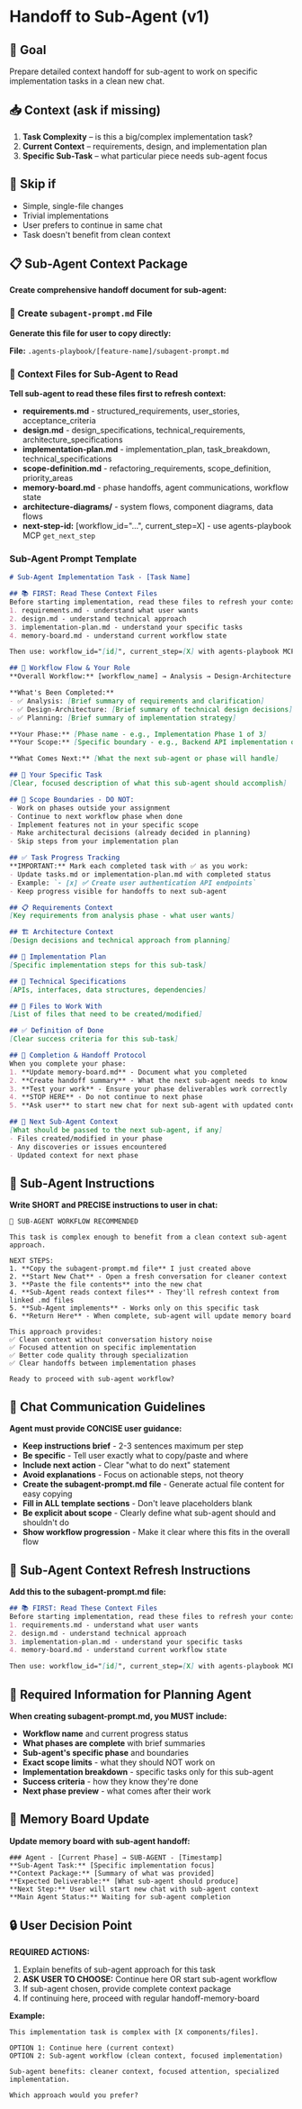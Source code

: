 # Handoff to Sub-Agent (v1)

## 🎯 Goal
Prepare detailed context handoff for sub-agent to work on specific implementation tasks in a clean new chat.

## 📥 Context (ask if missing)
1. **Task Complexity** – is this a big/complex implementation task?
2. **Current Context** – requirements, design, and implementation plan
3. **Specific Sub-Task** – what particular piece needs sub-agent focus

## 🚦 Skip if
- Simple, single-file changes
- Trivial implementations
- User prefers to continue in same chat
- Task doesn't benefit from clean context

## 📋 Sub-Agent Context Package
**Create comprehensive handoff document for sub-agent:**

### 📄 Create `subagent-prompt.md` File
**Generate this file for user to copy directly:**

**File:** `.agents-playbook/[feature-name]/subagent-prompt.md`

### 🔗 Context Files for Sub-Agent to Read
**Tell sub-agent to read these files first to refresh context:**
- **requirements.md** - structured_requirements, user_stories, acceptance_criteria
- **design.md** - design_specifications, technical_requirements, architecture_specifications  
- **implementation-plan.md** - implementation_plan, task_breakdown, technical_specifications
- **scope-definition.md** - refactoring_requirements, scope_definition, priority_areas
- **memory-board.md** - phase handoffs, agent communications, workflow state
- **architecture-diagrams/** - system flows, component diagrams, data flows
- **next-step-id:** [workflow_id="...", current_step=X] - use agents-playbook MCP `get_next_step`

### Sub-Agent Prompt Template
```markdown
# Sub-Agent Implementation Task - [Task Name]

## 📚 FIRST: Read These Context Files
Before starting implementation, read these files to refresh your context:
1. requirements.md - understand what user wants
2. design.md - understand technical approach  
3. implementation-plan.md - understand your specific tasks
4. memory-board.md - understand current workflow state

Then use: workflow_id="[id]", current_step=[X] with agents-playbook MCP get_next_step

## 🌊 Workflow Flow & Your Role
**Overall Workflow:** [workflow_name] → Analysis → Design-Architecture → Planning → **[YOUR PHASE]** → Testing-Review

**What's Been Completed:**
- ✅ Analysis: [Brief summary of requirements and clarification]
- ✅ Design-Architecture: [Brief summary of technical design decisions]
- ✅ Planning: [Brief summary of implementation strategy]

**Your Phase:** [Phase name - e.g., Implementation Phase 1 of 3]
**Your Scope:** [Specific boundary - e.g., Backend API implementation only, Frontend components only, Database layer only]

**What Comes Next:** [What the next sub-agent or phase will handle]

## 🎯 Your Specific Task
[Clear, focused description of what this sub-agent should accomplish]

## 🚫 Scope Boundaries - DO NOT:
- Work on phases outside your assignment
- Continue to next workflow phase when done
- Implement features not in your specific scope
- Make architectural decisions (already decided in planning)
- Skip steps from your implementation plan

## ✅ Task Progress Tracking
**IMPORTANT:** Mark each completed task with ✅ as you work:
- Update tasks.md or implementation-plan.md with completed status
- Example: `- [x] ✅ Create user authentication API endpoints`
- Keep progress visible for handoffs to next sub-agent

## 📋 Requirements Context
[Key requirements from analysis phase - what user wants]

## 🏗️ Architecture Context  
[Design decisions and technical approach from planning]

## 📝 Implementation Plan
[Specific implementation steps for this sub-task]

## 🔧 Technical Specifications
[APIs, interfaces, data structures, dependencies]

## 📁 Files to Work With
[List of files that need to be created/modified]

## ✅ Definition of Done
[Clear success criteria for this sub-task]

## 🏁 Completion & Handoff Protocol
When you complete your phase:
1. **Update memory-board.md** - Document what you completed
2. **Create handoff summary** - What the next sub-agent needs to know
3. **Test your work** - Ensure your phase deliverables work correctly
4. **STOP HERE** - Do not continue to next phase
5. **Ask user** to start new chat for next sub-agent with updated context

## 🔄 Next Sub-Agent Context
[What should be passed to the next sub-agent, if any]
- Files created/modified in your phase
- Any discoveries or issues encountered
- Updated context for next phase
```

## 🔄 Sub-Agent Instructions
**Write SHORT and PRECISE instructions to user in chat:**

```
🤖 SUB-AGENT WORKFLOW RECOMMENDED

This task is complex enough to benefit from a clean context sub-agent approach.

NEXT STEPS:
1. **Copy the subagent-prompt.md file** I just created above
2. **Start New Chat** - Open a fresh conversation for cleaner context  
3. **Paste the file contents** into the new chat
4. **Sub-Agent reads context files** - They'll refresh context from linked .md files
5. **Sub-Agent implements** - Works only on this specific task
6. **Return Here** - When complete, sub-agent will update memory board

This approach provides:
✅ Clean context without conversation history noise  
✅ Focused attention on specific implementation
✅ Better code quality through specialization
✅ Clear handoffs between implementation phases

Ready to proceed with sub-agent workflow?
```

## 💬 Chat Communication Guidelines
**Agent must provide CONCISE user guidance:**
- **Keep instructions brief** - 2-3 sentences maximum per step
- **Be specific** - Tell user exactly what to copy/paste and where
- **Include next action** - Clear "what to do next" statement
- **Avoid explanations** - Focus on actionable steps, not theory
- **Create the subagent-prompt.md file** - Generate actual file content for easy copying
- **Fill in ALL template sections** - Don't leave placeholders blank
- **Be explicit about scope** - Clearly define what sub-agent should and shouldn't do
- **Show workflow progression** - Make it clear where this fits in the overall flow

## 📖 Sub-Agent Context Refresh Instructions
**Add this to the subagent-prompt.md file:**
```markdown
## 📚 FIRST: Read These Context Files
Before starting implementation, read these files to refresh your context:
1. requirements.md - understand what user wants
2. design.md - understand technical approach  
3. implementation-plan.md - understand your specific tasks
4. memory-board.md - understand current workflow state

Then use: workflow_id="[id]", current_step=[X] with agents-playbook MCP get_next_step
```

## 🎯 Required Information for Planning Agent
**When creating subagent-prompt.md, you MUST include:**
- **Workflow name** and current progress status
- **What phases are complete** with brief summaries  
- **Sub-agent's specific phase** and boundaries
- **Exact scope limits** - what they should NOT work on
- **Implementation breakdown** - specific tasks only for this sub-agent
- **Success criteria** - how they know they're done
- **Next phase preview** - what comes after their work

## 📝 Memory Board Update
**Update memory board with sub-agent handoff:**

```
### Agent - [Current Phase] → SUB-AGENT - [Timestamp]
**Sub-Agent Task:** [Specific implementation focus]
**Context Package:** [Summary of what was provided]
**Expected Deliverable:** [What sub-agent should produce]
**Next Step:** User will start new chat with sub-agent context
**Main Agent Status:** Waiting for sub-agent completion
```

## 🔒 User Decision Point
**REQUIRED ACTIONS:**
1. Explain benefits of sub-agent approach for this task
2. **ASK USER TO CHOOSE:** Continue here OR start sub-agent workflow  
3. If sub-agent chosen, provide complete context package
4. If continuing here, proceed with regular handoff-memory-board

**Example:**
```
This implementation task is complex with [X components/files]. 

OPTION 1: Continue here (current context)
OPTION 2: Sub-agent workflow (clean context, focused implementation)

Sub-agent benefits: cleaner context, focused attention, specialized implementation.

Which approach would you prefer?
```
